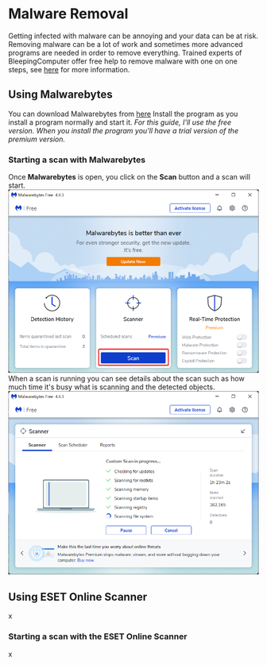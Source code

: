 # Malware Removal #
Getting infected with malware can be annoying and your data can be at risk. Removing malware can be a lot of work and sometimes more advanced programs are needed in order to remove everything.
Trained experts of BleepingComputer offer free help to remove malware with one on one steps, see [here](https://www.bleepingcomputer.com/forums/t/34773/preparation-guide-for-use-before-using-malware-removal-tools-and-requesting-help/) for more information.

## Using Malwarebytes ##
You can download Malwarebytes from [here](http://www.malwarebytes.com/mwb-download/)
Install the program as you install a program normally and start it.
*For this guide, I'll use the free version. When you install the program you'll have a trial version of the premium version.*
### Starting a scan with Malwarebytes ###
Once **Malwarebytes** is open, you click on the **Scan** button and a scan will start.
![](img/QjSShIeYP.png)
When a scan is running you can see details about the scan such as how much time it's busy what is scanning and the detected objects.
![](img/oLfCNjpc8.png)

## Using ESET Online Scanner ##
x
### Starting a scan with the ESET Online Scanner ###
x
